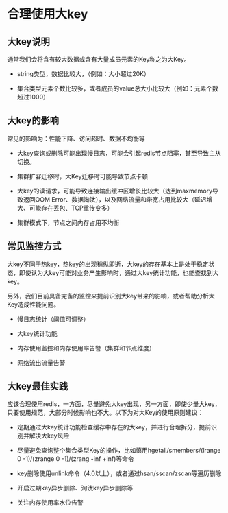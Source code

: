 # 合理使用大key

## 大key说明

通常我们会将含有较大数据或含有大量成员元素的Key称之为大Key。

- string类型，数据比较大，（例如：大小超过20K）

- 集合类型元素个数比较多，或者成员的value总大小比较大（例如：元素个数超过1000）

## 大key的影响

常见的影响为：性能下降、访问超时、数据不均衡等

- 大key查询或删除可能出现慢日志，可能会引起redis节点阻塞，甚至导致主从切换。

- 集群扩容迁移时，大Key迁移时可能导致节点卡顿

- 大key的读请求，可能导致连接输出缓冲区增长比较大（达到maxmemory导致返回OOM Error、数据淘汰），以及网络流量和带宽占用比较大（延迟增大、可能存在丢包、TCP重传变多）

- 集群模式下，节点之间内存占用不均衡

## 常见监控方式

大key不同于热key，热key的出现稍纵即逝，大key的存在基本上是处于稳定状态，即使认为大key可能对业务产生影响时，通过大key统计功能，也能查找到大key。

另外，我们目前具备完备的监控来提前识别大key带来的影响，或者帮助分析大Key造成性能问题。

- 慢日志统计（阈值可调整）

- 大key统计功能

- 内存使用监控和内存使用率告警（集群和节点维度）

- 网络流出流量告警

## 大key最佳实践
应该合理使用redis，一方面，尽量避免大key出现，另一方面，即使少量大key，只要使用规范，大部分时候影响也不大。以下为对大Key的使用原则建议：

- 定期通过大key统计功能检查缓存中存在的大key，并进行合理拆分，提前识别并解决大key风险

- 尽量避免查询整个集合类型Key的操作，比如慎用hgetall/smembers/(lrange 0 -1)/(zrange 0 -1)/(zrang -inf +inf)等命令

- key删除使用unlink命令（4.0以上），或者通过hsan/sscan/zscan等遍历删除

- 开启过期key异步删除、淘汰key异步删除等

- 关注内存使用率水位告警

